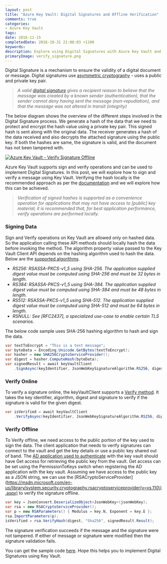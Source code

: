 ```yaml
---
layout: post
title: "Azure Key Vault: Digital Signatures and Offline Verification"
comments: true
categories: 
- Azure Key Vault
tags: 
date: 2016-11-15
completedDate: 2016-10-31 21:08:03 +1100
keywords: 
description: Explore using Digital Signatures with Azure Key Vault and how to verify signatures offline.
primaryImage: verify_signature.png
---
```


Digital Signature is a mechanism to ensure the validity of a digital document or message. Digital signatures use [asymmetric cryptography](http://www.rahulpnath.com/blog/getting-started-with-azure-key-vault/) - uses a public and private key pair.    

> *A valid [digital signature](https://en.wikipedia.org/wiki/Digital_signature) gives a recipient reason to believe that the message was created by a known sender (authentication), that the sender cannot deny having sent the message (non-repudiation), and that the message was not altered in transit (integrity)*

The below diagram shows the overview of the different steps involved in the Digital Signature process. We generate a hash of the data that we need to protect and encrypt the hash value using a private key pair. This signed hash is sent along with the original data. The receiver generates a hash of the data received and also decrypts the attached signature using the public key. If both the hashes are same, the signature is valid, and the document has not been tampered with.  

<a href="https://commons.wikimedia.org/wiki/File:Digital_Signature_diagram.svg"><img class="center" alt="Azure Key Vault - Verify Signature Offline" src="{{ site.images_root}}/signing_verification.png"/></a>

Azure Key Vault supports sign and verify operations and can be used to implement Digital Signatures. In this post, we will explore how to sign and verify a message using Key Vault. Verifying the hash locally is the recommended approach as per the [documentation](https://msdn.microsoft.com/en-us/library/azure/dn903623.aspx#BKMK_KeyOperations) and we will explore how this can be achieved.

> *Verification of signed hashes is supported as a convenience operation for applications that may not have access to [public] key material; it is recommended that, for best application performance, verify operations are performed locally.*

### Signing Data

Sign and Verify operations on Key Vault are allowed only on hashed data. So the application calling these API methods should locally hash the data before invoking the method. The algorithm property value passed to the Key Vault Client API depends on the hashing algorithm used to hash the data. Below are the [supported algorithms](https://msdn.microsoft.com/library/en-us/Mt149357.aspx). 

- *RS256: RSASSA-PKCS-v1_5 using SHA-256. The application supplied digest value must be computed using SHA-256 and must be 32 bytes in length.*
- *RS384: RSASSA-PKCS-v1_5 using SHA-384. The application supplied digest value must be computed using SHA-384 and must be 48 bytes in length.*
- *RS512: RSASSA-PKCS-v1_5 using SHA-512. The application supplied digest value must be computed using SHA-512 and must be 64 bytes in length.*
- *RSNULL: See [RFC2437], a specialized use-case to enable certain TLS scenarios.*

The below code sample uses SHA-256 hashing algorithm to hash and sign the data. 

``` csharp
var textToEncrypt = "This is a test message";
var byteData = Encoding.Unicode.GetBytes(textToEncrypt);
var hasher = new SHA256CryptoServiceProvider();
var digest = hasher.ComputeHash(byteData);
var signedResult = await keyVaultClient
    .SignAsync(keyIdentifier, JsonWebKeySignatureAlgorithm.RS256, digest);
```

### Verify Online

To verify a signature online, the keyVaultClient supports a [Verify method](https://msdn.microsoft.com/en-us/library/microsoft.azure.keyvault.keyvaultclient.verifyasync.aspx). It takes the key identifier, algorithm, digest and signature to verify if the signature is valid for the given digest. 

``` csharp
var isVerified = await keyVaultClient
    .VerifyAsync(keyIdentifier, JsonWebKeySignatureAlgorithm.RS256, digest, signedResult.Result);
```

### Verify Offline

To Verify offline, we need access to the public portion of the key used to sign the data. The client application that needs to verify signatures can connect to the vault and get the key details or use a public key shared out of band. The [AD application used to authenticate](http://www.rahulpnath.com/blog/authenticating-a-client-application-with-azure-key-vault/) with the key vault should have Get access for retrieving the public key from the vault. Get access can be set using the PermissionToKeys switch when registering the AD application with the key vault. Assuming we have access to the public key as a JSON string, we can use the [RSACryptoServiceProvider](https://msdn.microsoft.com/en-us/library/system.security.cryptography.rsacryptoserviceprovider(v=vs.110\).aspx) to verify the signature offline.

``` csharp
var key = JsonConvert.DeserializeObject<JsonWebKey>(jsonWebKey);
var rsa = new RSACryptoServiceProvider();
var p = new RSAParameters() { Modulus = key.N, Exponent = key.E };
rsa.ImportParameters(p);
isVerified = rsa.VerifyHash(digest, "Sha256", signedResult.Result);
```

The signature verification succeeds if the message and the signature were not tampered. If either of message or signature were  modified then the signature validation fails.

You can get the sample code [here](https://github.com/rahulpnath/Blog/tree/master/VerifySignatureOffline). Hope this helps you to implement Digital Signatures using Key Vault.